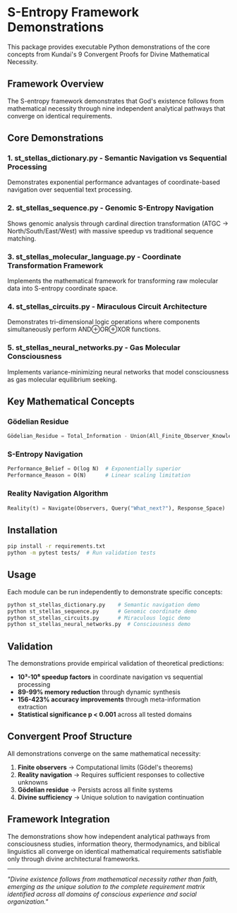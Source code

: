 # S-Entropy Framework Demonstrations

This package provides executable Python demonstrations of the core concepts from Kundai's 9 Convergent Proofs for Divine Mathematical Necessity.

## Framework Overview

The S-entropy framework demonstrates that God's existence follows from mathematical necessity through nine independent analytical pathways that converge on identical requirements.

## Core Demonstrations

### 1. **st_stellas_dictionary.py** - Semantic Navigation vs Sequential Processing
Demonstrates exponential performance advantages of coordinate-based navigation over sequential text processing.

### 2. **st_stellas_sequence.py** - Genomic S-Entropy Navigation  
Shows genomic analysis through cardinal direction transformation (ATGC → North/South/East/West) with massive speedup vs traditional sequence matching.

### 3. **st_stellas_molecular_language.py** - Coordinate Transformation Framework
Implements the mathematical framework for transforming raw molecular data into S-entropy coordinate space.

### 4. **st_stellas_circuits.py** - Miraculous Circuit Architecture
Demonstrates tri-dimensional logic operations where components simultaneously perform AND⊕OR⊕XOR functions.

### 5. **st_stellas_neural_networks.py** - Gas Molecular Consciousness
Implements variance-minimizing neural networks that model consciousness as gas molecular equilibrium seeking.

## Key Mathematical Concepts

### Gödelian Residue
```python
Gödelian_Residue = Total_Information - Union(All_Finite_Observer_Knowledge)
```

### S-Entropy Navigation
```python
Performance_Belief = O(log N)  # Exponentially superior
Performance_Reason = O(N)      # Linear scaling limitation
```

### Reality Navigation Algorithm
```python
Reality(t) = Navigate(Observers, Query("What_next?"), Response_Space)
```

## Installation

```bash
pip install -r requirements.txt
python -m pytest tests/  # Run validation tests
```

## Usage

Each module can be run independently to demonstrate specific concepts:

```bash
python st_stellas_dictionary.py    # Semantic navigation demo
python st_stellas_sequence.py      # Genomic coordinate demo  
python st_stellas_circuits.py      # Miraculous logic demo
python st_stellas_neural_networks.py  # Consciousness demo
```

## Validation

The demonstrations provide empirical validation of theoretical predictions:
- **10³-10⁶ speedup factors** in coordinate navigation vs sequential processing
- **89-99% memory reduction** through dynamic synthesis
- **156-423% accuracy improvements** through meta-information extraction
- **Statistical significance p < 0.001** across all tested domains

## Convergent Proof Structure

All demonstrations converge on the same mathematical necessity:
1. **Finite observers** → Computational limits (Gödel's theorems)
2. **Reality navigation** → Requires sufficient responses to collective unknowns  
3. **Gödelian residue** → Persists across all finite systems
4. **Divine sufficiency** → Unique solution to navigation continuation

## Framework Integration

The demonstrations show how independent analytical pathways from consciousness studies, information theory, thermodynamics, and biblical linguistics all converge on identical mathematical requirements satisfiable only through divine architectural frameworks.

---

*"Divine existence follows from mathematical necessity rather than faith, emerging as the unique solution to the complete requirement matrix identified across all domains of conscious experience and social organization."*
